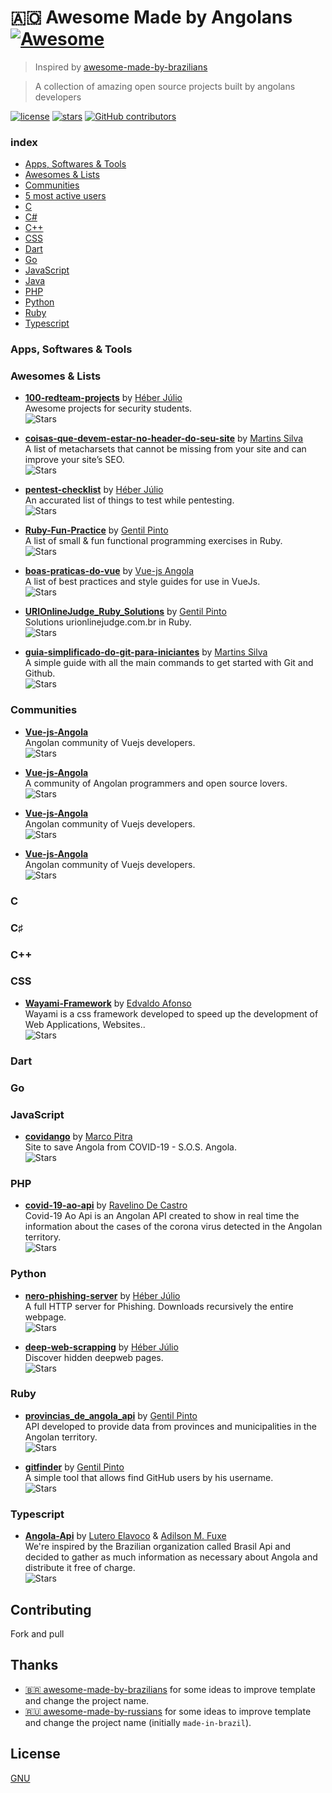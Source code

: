 # :angola: Awesome Made by Angolans [![Awesome](https://awesome.re/badge.svg)](https://awesome.re)
> Inspired by [awesome-made-by-brazilians](https://github.com/felipefialho/awesome-made-by-brazilians)

> A collection of amazing open source projects built by angolans developers

[![license](https://img.shields.io/github/license/joaroque/awesome-made-by-angolans.svg)](/LICENSE)
[![stars](https://img.shields.io/github/stars/joaroque/awesome-made-by-angolans.svg)](/STARS)
[![GitHub contributors](https://img.shields.io/github/contributors/felipefialho/awesome-made-by-brazilians.svg)](https://github.com/felipefialho/awesome-made-by-angolans/graphs/contributors)

### index
- [Apps, Softwares & Tools](#apps)
- [Awesomes & Lists](#awesomes)
- [Communities](#communities)
- [5 most active users](#high-users)
- [C](#c)
- [C#](#csharp)
- [C++](#cpp)
- [CSS](#css)
- [Dart](#dart)
- [Go](#go)
- [JavaScript](#js)
- [Java](#java)
- [PHP](#php)
- [Python](#python)
- [Ruby](#ruby)
- [Typescript](#typescript)

<a name="apps"></a>

### Apps, Softwares & Tools


<a name="awesomes"></a>

### Awesomes & Lists

- **[100-redteam-projects](https://github.com/kurogai/100-redteam-projects)** by [Héber Júlio](https://github.com/kurogai)  
  Awesome projects for security students.     
  ![Stars](https://img.shields.io/github/stars/kurogai/100-redteam-projects?style=flat-square)

- **[coisas-que-devem-estar-no-header-do-seu-site](https://github.com/MartinsSilva/coisas-que-devem-estar-no-header-do-seu-site)** by [Martins Silva](https://github.com/MartinsSilva)  
  A list of metacharsets that cannot be missing from your site and can improve your site’s SEO.  
  ![Stars](https://img.shields.io/github/stars/MartinsSilva/coisas-que-devem-estar-no-header-do-seu-site?style=flat-square)

- **[pentest-checklist](https://github.com/kurogai/pentest-checklist)** by [Héber Júlio](https://github.com/kurogai)  
  An accurated list of things to test while pentesting.       
  ![Stars](https://img.shields.io/github/stars/kurogai/pentest-checklist?style=flat-square)

- **[Ruby-Fun-Practice](https://github.com/gentildpinto/Ruby-Fun-Practice)** by [Gentil Pinto](https://github.com/gentildpinto)  
  A list of small & fun functional programming exercises in Ruby.  
  ![Stars](https://img.shields.io/github/stars/gentildpinto/Ruby-Fun-Practice?style=flat-square)
  
- **[boas-praticas-do-vue](https://github.com/Vue-js-Angola/boas-praticas-do-vue)** by [Vue-js Angola](https://github.com/Vue-js-Angola)  
  A list of best practices and style guides for use in VueJs.  
  ![Stars](https://img.shields.io/github/stars/Vue-js-Angola/boas-praticas-do-vue?style=flat-square)

- **[URIOnlineJudge_Ruby_Solutions](https://github.com/gentildpinto/URIOnlineJudge_Ruby_Solutions)** by [Gentil Pinto](https://github.com/gentildpinto)  
  Solutions urionlinejudge.com.br in Ruby.  
  ![Stars](https://img.shields.io/github/stars/gentildpinto/URIOnlineJudge_Ruby_Solutions?style=flat-square)

- **[guia-simplificado-do-git-para-iniciantes](https://github.com/MartinsSilva/guia-simplificado-do-git-para-iniciantes)** by [Martins Silva](https://github.com/MartinsSilva)  
  A simple guide with all the main commands to get started with Git and Github.     
  ![Stars](https://img.shields.io/github/stars/MartinsSilva/guia-simplificado-do-git-para-iniciantes?style=flat-square)

<a name="communities"></a>

### Communities

- **[Vue-js-Angola](https://github.com/Vue-js-Angola)**  
  Angolan community of Vuejs developers.   
  ![Stars](https://img.shields.io/github/stars/Vue-js-Angola?style=flat-square)

- **[Vue-js-Angola](https://github.com/pangolano)**  
  A community of Angolan programmers and open source lovers.  
  ![Stars](https://img.shields.io/github/stars/pangolano?style=flat-square)

- **[Vue-js-Angola](https://github.com/Vue-js-Angola)**  
  Angolan community of Vuejs developers.  
  ![Stars](https://img.shields.io/github/stars/Vue-js-Angola?style=flat-square)

- **[Vue-js-Angola](https://github.com/Vue-js-Angola)**  
  Angolan community of Vuejs developers.  
  ![Stars](https://img.shields.io/github/stars/Vue-js-Angola?style=flat-square)

<a name="c"></a>

### C


<a name="csharp"></a>

### C♯

 
<a name="cpp"></a>

### C++

  
<a name="css"></a>

### CSS

- **[Wayami-Framework](https://github.com/eadafonso/Wayami-Framework)** by [Edvaldo Afonso](https://github.com/eadafonso)  
  Wayami is a css framework developed to speed up the development of Web Applications, Websites..  
  ![Stars](https://img.shields.io/github/stars/eadafonso/Wayami-Framework?style=flat-square)

<a name="dart"></a>

### Dart


<a name="delphi"></a>


<a name="go"></a>

### Go


<a name="js"></a>

### JavaScript

- **[covidango](https://github.com/git-marcopitra/covidango)** by [Marco Pitra](https://github.com/git-marcopitra)  
  Site to save Angola from COVID-19 - S.O.S. Angola.  
  ![Stars](https://img.shields.io/github/stars/git-marcopitra/covidango?style=flat-square)

<a name="php"></a>

### PHP

- **[covid-19-ao-api](https://github.com/ravelinodecastro/covid-19-ao-api)** by [Ravelino De Castro](https://github.com/ravelinodecastro)  
  Covid-19 Ao Api is an Angolan API created to show in real time the information about the cases of the corona virus detected in the Angolan territory.       
  ![Stars](https://img.shields.io/github/stars/ravelinodecastro/covid-19-ao-api?style=flat-square)


<a name="python"></a>

### Python

- **[nero-phishing-server](https://github.com/kurogai/nero-phishing-server)** by [Héber Júlio](https://github.com/kurogai)  
  A full HTTP server for Phishing. Downloads recursively the entire webpage.  
  ![Stars](https://img.shields.io/github/stars/kurogai/nero-phishing-server?style=flat-square)

- **[deep-web-scrapping](https://github.com/kurogai/deepweb-scappering)** by [Héber Júlio](https://github.com/kurogai)  
  Discover hidden deepweb pages.  
  ![Stars](https://img.shields.io/github/stars/kurogai/deepweb-scappering?style=flat-square)


<a name="Ruby"></a>

### Ruby

- **[provincias_de_angola_api](https://github.com/gentildpinto/provincias_de_angola_api)** by [Gentil Pinto](https://github.com/gentildpinto)  
  API developed to provide data from provinces and municipalities in the Angolan territory.  
  ![Stars](https://img.shields.io/github/stars/gentildpinto/provincias_de_angola_api?style=flat-square)

- **[gitfinder](https://github.com/gentildpinto/gitfinder)** by [Gentil Pinto](https://github.com/gentildpinto)  
  A simple tool that allows find GitHub users by his username.  
  ![Stars](https://img.shields.io/github/stars/gentildpinto/gitfinder?style=flat-square)


<a name="Typescript"></a>

### Typescript

- **[Angola-Api](https://github.com/Angola-Api/Angola-Api)** by [Lutero Elavoco](https://github.com/luteroelavoco) & [Adilson M. Fuxe](https://github.com/adilsonfuxe)  
  We're inspired by the Brazilian organization called Brasil Api and decided to gather as much information as necessary about Angola and distribute it free of charge.     
  ![Stars](https://img.shields.io/github/stars/Angola-Api/Angola-Api?style=flat-square)



## Contributing
Fork and pull

## Thanks
- [:brazil: awesome-made-by-brazilians](https://github.com/felipefialho/awesome-made-by-brazilians) for some ideas to improve template and change the project name.
- [🇷🇺 awesome-made-by-russians](https://github.com/gaearon/awesome-made-by-russians) for some ideas to improve template and change the project name (initially `made-in-brazil`).

## License

[GNU](/license)
